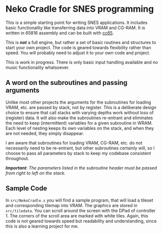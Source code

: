 # Neko Cradle for SNES programming
This is a simple starting point for writing SNES applications. It includes
basic functionality like transferring data into VRAM and CG-RAM. It is written
in 65816 assembly and can be built with [cc65](https://github.com/cc65/cc65).

This is ***not*** a full engine, but rather a set of basic routines and
structures to start your own project. The code is geared towards
flexibility rather than speed. You will probably need to adjust it to your
own code and project.

This is work in progress. There is only basic input handling available and no
music functionality whatsoever.

## A word on the subroutines and passing arguments
Unlike most other projects the arguments for the subroutines for
loading VRAM, etc. are passed by stack, not by register. This is a
deliberate design choice to ensure that call stacks with varying depths
work without loss of (register) data. It will also make the subroutines
re-entrant and eliminates the need to keep (intermittent) variables for a given
subroutine in WRAM. Each level of nesting keeps its own variables on the stack,
and when they are not needed, they simply disappear.

I am aware that subroutines for loading VRAM, CG-RAM, etc. do not
necessarily need to be re-entrant, but other subroutines certainly will, so
I choose to pass all parameters by stack to keep my codebase consistent
throughout.  

*__Important__: The parameters listed in the subroutine header must be passed
from right to left on the stack.*

## Sample Code
In `src/NekoCradle.s` you will find a sample program, that will load a tileset
and corresponding tilemap into VRAM. The graphics are stored in `src/tiledata`.
You can scroll around the screen with the DPad of controller 1. The corners of
the scroll area are marked with white tiles. Again, this code is not geared
towards speed but readability and understanding, since this is also a
learning project for me.
